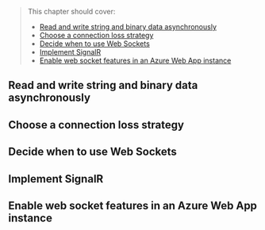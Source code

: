 > This chapter should cover:
> - [Read and write string and binary data asynchronously]()
> - [Choose a connection loss strategy]()
> - [Decide when to use Web Sockets]()
> - [Implement SignalR]()
> - [Enable web socket features in an Azure Web App instance]()

## Read and write string and binary data asynchronously
## Choose a connection loss strategy
## Decide when to use Web Sockets
## Implement SignalR
## Enable web socket features in an Azure Web App instance